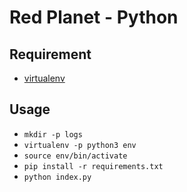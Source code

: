Red Planet - Python
===================

## Requirement

* [virtualenv](https://virtualenv.pypa.io/en/stable)

## Usage

- `mkdir -p logs`
- `virtualenv -p python3 env`
- `source env/bin/activate`
- `pip install -r requirements.txt`
- `python index.py`
